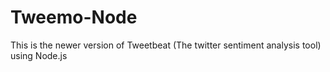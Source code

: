 Tweemo-Node
===========

This is the newer version of Tweetbeat (The twitter sentiment analysis tool) using Node.js

